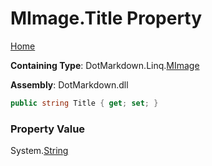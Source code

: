 # MImage\.Title Property

[Home](../../../../README.md)

**Containing Type**: DotMarkdown\.Linq\.[MImage](../README.md)

**Assembly**: DotMarkdown\.dll

```csharp
public string Title { get; set; }
```

### Property Value

System\.[String](https://docs.microsoft.com/en-us/dotnet/api/system.string)

